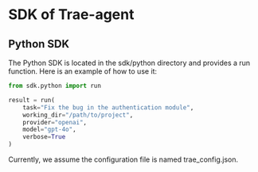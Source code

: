 # SDK of Trae-agent

## Python SDK
The Python SDK is located in the sdk/python directory and provides a run function. Here is an example of how to use it:

```py
from sdk.python import run 

result = run(
    task="Fix the bug in the authentication module",
    working_dir="/path/to/project",
    provider="openai",
    model="gpt-4o",
    verbose=True
)
```

Currently, we assume the configuration file is named trae_config.json.
